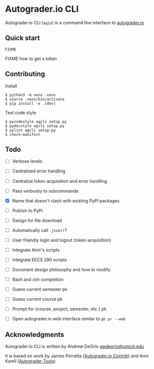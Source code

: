 Autograder.io CLI
=================

Autograder.io CLI (`agio`) is a command line interface to [autograder.io](https://autograder.io).


## Quick start
```console
FIXME
```

FIXME how to get a token


## Contributing
Install
```console
$ python3 -m venv .venv
$ source .venv/bin/activate
$ pip install -e .[dev]
```

Test code style
```console
$ pycodestyle agcli setup.py
$ pydocstyle agcli setup.py
$ pylint agcli setup.py
$ check-manifest
```


## Todo
- [ ] Verbose levels
- [ ] Centralized error handling
- [ ] Centralize token acquisition and error handling
- [ ] Pass verbosity to subcommands
- [x] Name that doesn't clash with existing PyPI packages
- [ ] Publish to PyPI
- [ ] Design for file download
- [ ] Automatically call `.json()`?
- [ ] User friendly login and logout (token acquisition)
- [ ] Integrate Amir's scripts
- [ ] Integrate EECS 280 scripts
- [ ] Document design philosophy and how to modify
- [ ] Bash and zsh completion
- [ ] Guess current semester pk
- [ ] Guess current course pk
- [ ] Prompt for {course, project, semester, etc.} pk
- [ ] Open autograder.io web interface similar to `gh pr --web`


## Acknowledgments
Autograder.io CLI is written by Andrew DeOrio <awdeorio@umich.edu>

It is based on work by James Perretta ([Autograder.io Contrib](https://github.com/eecs-autograder/autograder-contrib)) and Amir Kamil ([Autograder Tools](https://gitlab.eecs.umich.edu/akamil/autograder-tools/)).
